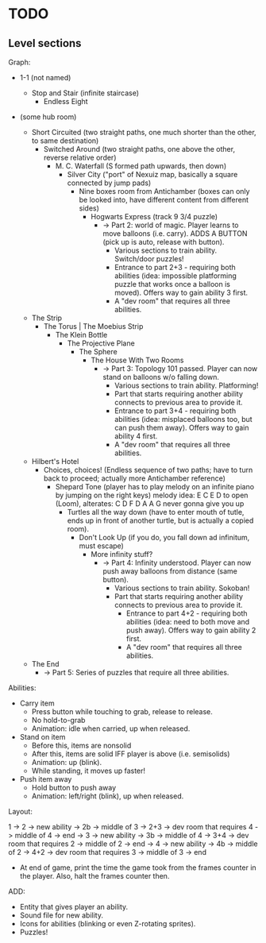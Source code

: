# TODO

## Level sections

Graph:

* 1-1 (not named)
  * Stop and Stair (infinite staircase)
    * Endless Eight

* (some hub room)
  * Short Circuited (two straight paths, one much shorter than the other, to same destination)
    * Switched Around (two straight paths, one above the other, reverse relative order)
      * M. C. Waterfall (S formed path upwards, then down)
        * Silver City ("port" of Nexuiz map, basically a square connected by jump pads)
          * Nine boxes room from Antichamber (boxes can only be looked into, have different content from different sides)
            * Hogwarts Express (track 9 3/4 puzzle)
              * -> Part 2: world of magic. Player learns to move balloons (i.e. carry). ADDS A BUTTON (pick up is auto, release with button).
                * Various sections to train ability. Switch/door puzzles!
                * Entrance to part 2+3 - requiring both abilities (idea: impossible platforming puzzle that works once a balloon is moved). Offers way to gain ability 3 first.
                * A "dev room" that requires all three abilities.
  * The Strip
    * The Torus | The Moebius Strip
      * The Klein Bottle
        * The Projective Plane
          * The Sphere
            * The House With Two Rooms
              * -> Part 3: Topology 101 passed. Player can now stand on balloons w/o falling down.
                * Various sections to train ability. Platforming!
                * Part that starts requiring another ability connects to previous area to provide it.
                * Entrance to part 3+4 - requiring both abilities (idea: misplaced balloons too, but can push them away). Offers way to gain ability 4 first.
                * A "dev room" that requires all three abilities.
  * Hilbert's Hotel
    * Choices, choices! (Endless sequence of two paths; have to turn back to proceed; actually more Antichamber reference)
      * Shepard Tone (player has to play melody on an infinite piano by jumping on the right keys) melody idea: E C E D to open (Loom), alterates: C D F D A A G never gonna give you up
        * Turtles all the way down (have to enter mouth of tutle, ends up in front of another turtle, but is actually a copied room).
          * Don't Look Up (if you do, you fall down ad infinitum, must escape)
            * More infinity stuff?
              * -> Part 4: Infinity understood. Player can now push away balloons from distance (same button).
                * Various sections to train ability. Sokoban!
                * Part that starts requiring another ability connects to previous area to provide it.
                  * Entrance to part 4+2 - requiring both abilities (idea: need to both move and push away). Offers way to gain ability 2 first.
                  * A "dev room" that requires all three abilities.
  * The End
    * -> Part 5: Series of puzzles that require all three abilities.

Abilities:
- Carry item
  - Press button while touching to grab, release to release.
  - No hold-to-grab
  - Animation: idle when carried, up when released.
- Stand on item
  - Before this, items are nonsolid
  - After this, items are solid IFF player is above (i.e. semisolids)
  - Animation: up (blink).
  - While standing, it moves up faster!
- Push item away
  - Hold button to push away
  - Animation: left/right (blink), up when released.

Layout:

1
-> 2
   -> new ability
   -> 2b
      -> middle of 3
      -> 2+3
         -> dev room that requires 4
         -> middle of 4
         -> end
-> 3
   -> new ability
   -> 3b
      -> middle of 4
      -> 3+4
         -> dev room that requires 2
         -> middle of 2
         -> end
-> 4
   -> new ability
   -> 4b
      -> middle of 2
      -> 4+2
         -> dev room that requires 3
         -> middle of 3
         -> end


* At end of game, print the time the game took from the frames counter in the player. Also, halt the frames counter then.

ADD:
- Entity that gives player an ability.
- Sound file for new ability.
- Icons for abilities (blinking or even Z-rotating sprites).
- Puzzles!
